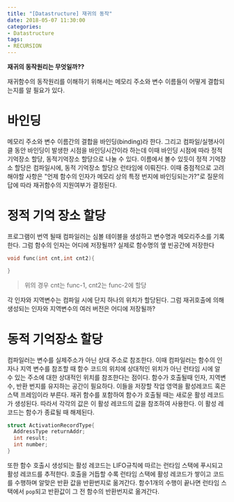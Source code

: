 ```yaml
---
title: "[Datastructure] 재귀의 동작"
date: 2018-05-07 11:30:00
categories:
- Datastructure
tags:
- RECURSION
---
```

**재귀의 동작원리는 무엇일까??**

재귀함수의 동작원리를 이해하기 위해서는 메모리 주소와 변수 이름들이 어떻게 결합되는지를 알 필요가 있다.
# 바인딩
메모리 주소와 변수 이름간의 결합을 바인딩(binding)라 한다. 그리고 컴파일/실행사이클 동안 바인딩이 발생한 시점을 바인딩시간이라 하는데 이때 바인딩 시점에 따라 정적 기억장소 할당, 동적기억장소 할당으로 나눌 수 있다. 이름에서 볼수 있듯이 정적 기억장소 할당은 컴파일시에, 동적 기억장소 할당으 런타임에 이뤄진다. 이때 중점적으로 고려해야할 사항은 "언제 함수의 인자가 메모리 상의 특정 번지에 바인딩되는가?"로 질문의 답에 따라 재귀함수의 지원여부가 결정된다.
# 정적 기억 장소 할당
프로그램이 번역 될때 컴파일러는 심볼 테이블을 생성하고 변수명과 메모리주소를 기록한다. 그럼 함수의 인자는 어디에 저장될까? 실제로 함수명의 옆 빈공간에 저장한다
```c++
void func(int cnt,int cnt2){

}
```
>위의 경우 cnt는 func-1, cnt2는 func-2에 할당

각 인자와 지역변수는 컴파일 시에 단지 하나의 위치가 할당된다. 그럼 재귀호출에 의해 생성되는 인자와 지역변수의 여러 버전은 어디에 저장될까?

# 동적 기억장소 할당
컴파일러는 변수를 실제주소가 아닌 상대 주소로 참조한다. 이때 컴파일러는 함수의 인자나 지역 변수를 참조할 때 함수 코드의 위치에 상대적인 위치가 아닌 런타임 시에 알 수 있는 주소에 대한 상대적인 위치를 참조한다는 점이다. 함수가 호출될때 인자, 지역변수, 반환 번지를 유지하는 공간이 필요하다. 이들을 저장할 작업 영역을 활성레코드 혹은 스택 프레임이라 부른다. 재귀 함수를 포함하여 함수가 호출될 때는 새로운 활성 레코드가 생성된다. 따라서 각각의 값은 이 활성 레코드의 값을 참조하여 사용한다. 이 활성 레코드는 함수가 종료될 때 해제된다.
```c
struct ActivationRecordType{
  AddressType returnAddr;
  int result;
  int number;
}
```
또한 함수 호출시 생성되는 활성 레코드는 LIFO규칙에 따르는 런타임 스택에 푸시되고 활성 레코드를 추적한다.
호출을 거듭할 수록 런타임 스택에 활성 레코드가 쌓이고 코드를 수행하며 알맞은 반환 값을 반환번지로 옮겨간다. 함수1개의 수행이 끝나면 런타임 스택에서 `pop`되고 반환값이 그 전 함수의 반환번지로 옮겨간다.

